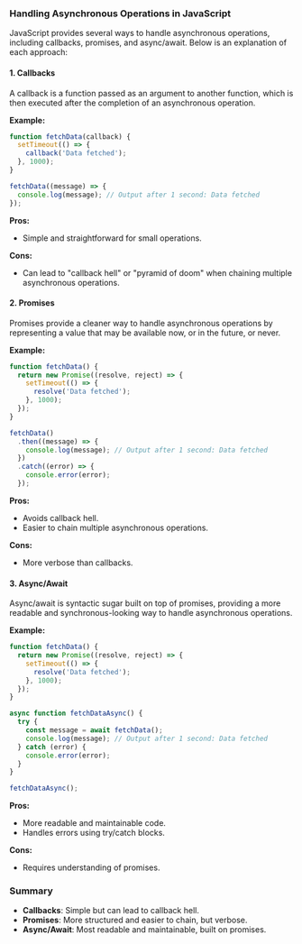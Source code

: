 ### Handling Asynchronous Operations in JavaScript

JavaScript provides several ways to handle asynchronous operations, including callbacks, promises, and async/await. Below is an explanation of each approach:

#### 1. Callbacks
A callback is a function passed as an argument to another function, which is then executed after the completion of an asynchronous operation.

**Example:**
```javascript
function fetchData(callback) {
  setTimeout(() => {
    callback('Data fetched');
  }, 1000);
}

fetchData((message) => {
  console.log(message); // Output after 1 second: Data fetched
});
```

**Pros:**
- Simple and straightforward for small operations.

**Cons:**
- Can lead to "callback hell" or "pyramid of doom" when chaining multiple asynchronous operations.

#### 2. Promises
Promises provide a cleaner way to handle asynchronous operations by representing a value that may be available now, or in the future, or never.

**Example:**
```javascript
function fetchData() {
  return new Promise((resolve, reject) => {
    setTimeout(() => {
      resolve('Data fetched');
    }, 1000);
  });
}

fetchData()
  .then((message) => {
    console.log(message); // Output after 1 second: Data fetched
  })
  .catch((error) => {
    console.error(error);
  });
```

**Pros:**
- Avoids callback hell.
- Easier to chain multiple asynchronous operations.

**Cons:**
- More verbose than callbacks.

#### 3. Async/Await
Async/await is syntactic sugar built on top of promises, providing a more readable and synchronous-looking way to handle asynchronous operations.

**Example:**
```javascript
function fetchData() {
  return new Promise((resolve, reject) => {
    setTimeout(() => {
      resolve('Data fetched');
    }, 1000);
  });
}

async function fetchDataAsync() {
  try {
    const message = await fetchData();
    console.log(message); // Output after 1 second: Data fetched
  } catch (error) {
    console.error(error);
  }
}

fetchDataAsync();
```

**Pros:**
- More readable and maintainable code.
- Handles errors using try/catch blocks.

**Cons:**
- Requires understanding of promises.

### Summary
- **Callbacks**: Simple but can lead to callback hell.
- **Promises**: More structured and easier to chain, but verbose.
- **Async/Await**: Most readable and maintainable, built on promises.
